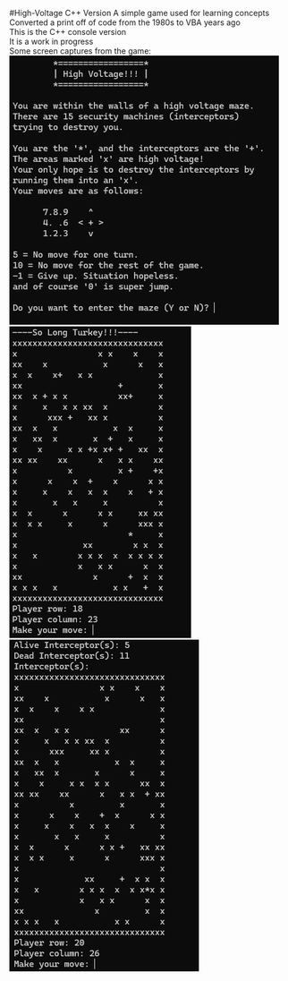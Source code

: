 #High-Voltage C++ Version
A simple game used for learning concepts  
Converted a print off of code from the 1980s to VBA years ago  
This is the C++ console version  
It is a work in progress  
Some screen captures from the game:  
![alt text](https://github.com/ejatgit/High-Voltage/blob/main/CPP/Intro.png)
![alt text](https://github.com/ejatgit/High-Voltage/blob/main/CPP/Start.png)
![alt text](https://github.com/ejatgit/High-Voltage/blob/main/CPP/Action.png)
